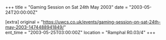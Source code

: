 +++
title = "Gaming Session on Sat 24th May 2003"
date = "2003-05-24T20:00:00Z"

[extra]
original = "https://uwcs.co.uk/events/gaming-session-on-sat-24th-may-2003-1474488941849/"    
ent_time = "2003-05-25T03:00:00Z"
location = "Ramphal R0.03/4"
+++



